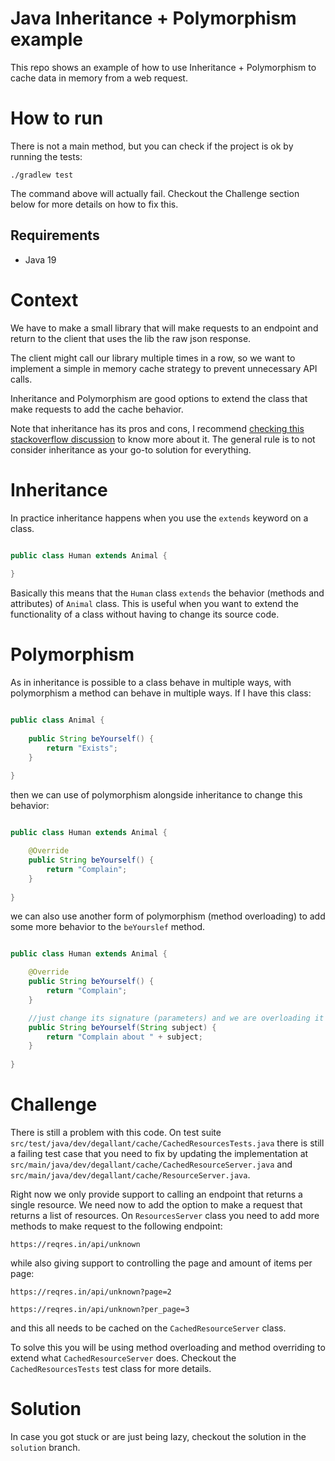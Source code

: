 # Java Inheritance + Polymorphism example

This repo shows an example of how to use Inheritance + Polymorphism to cache data in memory from a web request.

# How to run

There is not a main method, but you can check if the project is ok by running the tests:

`````shell
./gradlew test
`````

The command above will actually fail. Checkout the Challenge section below for more details on how to fix this.

## Requirements

- Java 19

# Context

We have to make a small library that will make requests to an endpoint and return to the client that uses the lib the raw json response.

The client might call our library multiple times in a row, so we want to implement a simple in memory cache strategy to prevent unnecessary API calls.

Inheritance and Polymorphism are good options to extend the class that make requests to add the cache behavior.

Note that inheritance has its pros and cons, I recommend [checking this stackoverflow discussion](https://softwareengineering.stackexchange.com/questions/260343/why-is-inheritance-generally-viewed-as-a-bad-thing-by-oop-proponents) to know more about it. The general rule is to not consider inheritance as your go-to solution for everything.

# Inheritance

In practice inheritance happens when you use the ``extends`` keyword on a class.

````java

public class Human extends Animal {
    
}

````

Basically this means that the ``Human`` class ``extends`` the behavior (methods and attributes) of ``Animal`` class. This is useful when you want to extend the functionality of a class without having to change its source code. 

# Polymorphism

As in inheritance is possible to a class behave in multiple ways, with polymorphism a method can behave in multiple ways. If I have this class:

````java

public class Animal {
    
    public String beYourself() {
        return "Exists";
    }
    
}

````

then we can use of polymorphism alongside inheritance to change this behavior:

````java

public class Human extends Animal {

    @Override
    public String beYourself() {
        return "Complain";
    }
    
}

````

we can also use another form of polymorphism (method overloading) to add some more behavior to the ``beYourslef`` method.

````java

public class Human extends Animal {

    @Override
    public String beYourself() {
        return "Complain";
    }

    //just change its signature (parameters) and we are overloading it
    public String beYourself(String subject) {
        return "Complain about " + subject;
    }
    
}

````

# Challenge

There is still a problem with this code. On test suite ``src/test/java/dev/degallant/cache/CachedResourcesTests.java`` there is still a failing test case that you need to fix by updating the implementation at `src/main/java/dev/degallant/cache/CachedResourceServer.java` and `src/main/java/dev/degallant/cache/ResourceServer.java`.

Right now we only provide support to calling an endpoint that returns a single resource. We need now to add the option to make a request that returns a list of resources. On ``ResourcesServer`` class you need to add more methods to make request to the following endpoint:

````shell
https://reqres.in/api/unknown
````

while also giving support to controlling the page and amount of items per page:

````shell
https://reqres.in/api/unknown?page=2
````

````shell
https://reqres.in/api/unknown?per_page=3
````

and this all needs to be cached on the ``CachedResourceServer`` class.

To solve this you will be using method overloading and method overriding to extend what ``CachedResourceServer`` does. Checkout the ``CachedResourcesTests`` test class for more details.

# Solution

In case you got stuck or are just being lazy, checkout the solution in the ``solution`` branch.